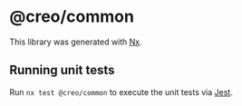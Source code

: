 # @creo/common

This library was generated with [Nx](https://nx.dev).

## Running unit tests

Run `nx test @creo/common` to execute the unit tests via [Jest](https://jestjs.io).
